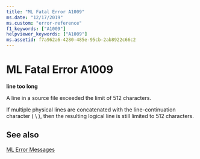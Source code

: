 ```yaml
---
title: "ML Fatal Error A1009"
ms.date: "12/17/2019"
ms.custom: "error-reference"
f1_keywords: ["A1009"]
helpviewer_keywords: ["A1009"]
ms.assetid: f7a962a6-4280-485e-95cb-2ab8922c66c2
---
```

# ML Fatal Error A1009

**line too long**

A line in a source file exceeded the limit of 512 characters.

If multiple physical lines are concatenated with the line-continuation character ( \ ), then the resulting logical line is still limited to 512 characters.

## See also

[ML Error Messages](ml-error-messages.md)
